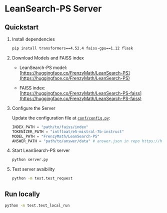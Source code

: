 # LeanSearch-PS Server

## Quickstart

1. Install dependencies

   ```bash
   pip install transformers==4.52.4 faiss-gpu==1.12 flask
   ```

2. Download Models and FAISS index

   -   LeanSearch-PS model:  
        [https://huggingface.co/FrenzyMath/LeanSearch-PS](https://huggingface.co/FrenzyMath/LeanSearch-PS)
        
   -   FAISS index:  
        [https://huggingface.co/FrenzyMath/LeanSearch-PS-faiss](https://huggingface.co/FrenzyMath/LeanSearch-PS-faiss)

3. Configure the Server

   Update the configuration file at [`conf/config.py`](conf/config.py):
   ```python
   INDEX_PATH = "path/to/faiss/index"
   TOKENIZER_PATH = "intfloat/e5-mistral-7b-instruct"
   MODEL_PATH = "FrenzyMath/LeanSearch-PS"
   ANSWER_PATH = "path/to/answer/data" # answer.json in repo https://huggingface.co/FrenzyMath/LeanSearch-PS-faiss
   ```

4. Start LeanSearch-PS server

   ```bash
   python server.py
   ```

5. Test server avaibility

   ```bash
   python -m test.test_request
   ```

## Run locally

```bash
python -m test.test_local_run
```
